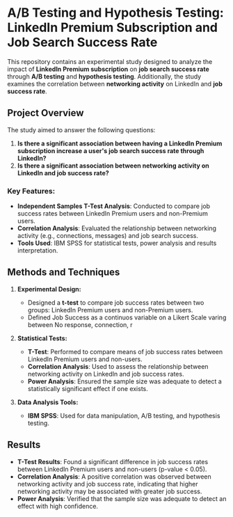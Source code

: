 # A/B Testing and Hypothesis Testing: LinkedIn Premium Subscription and Job Search Success Rate

This repository contains an experimental study designed to analyze the impact of **LinkedIn Premium subscription** on **job search success rate** through **A/B testing** and **hypothesis testing**. Additionally, the study examines the correlation between **networking activity** on LinkedIn and **job success rate**.

## Project Overview

The study aimed to answer the following questions:
1. **Is there a significant association between having a LinkedIn Premium subscription increase a user's job search success rate through LinkedIn?**
2. **Is there a significant association between networking activity on LinkedIn and job success rate?**

### Key Features:
- **Independent Samples T-Test Analysis**: Conducted to compare job success rates between LinkedIn Premium users and non-Premium users.
- **Correlation Analysis**: Evaluated the relationship between networking activity (e.g., connections, messages) and job search success.
- **Tools Used**: IBM SPSS for statistical tests, power analysis and results interpretation.

## Methods and Techniques

1. **Experimental Design:**
   - Designed a **t-test** to compare job success rates between two groups: LinkedIn Premium users and non-Premium users.
   - Defined Job Success as a continuos variable on a Likert Scale varing between No response, connection, r

2. **Statistical Tests:**
   - **T-Test**: Performed to compare means of job success rates between LinkedIn Premium users and non-users.
   - **Correlation Analysis**: Used to assess the relationship between networking activity on LinkedIn and job success rates.
   - **Power Analysis**: Ensured the sample size was adequate to detect a statistically significant effect if one exists.

3. **Data Analysis Tools:**
   - **IBM SPSS**: Used for data manipulation, A/B testing, and hypothesis testing.

## Results

- **T-Test Results**: Found a significant difference in job success rates between LinkedIn Premium users and non-users (p-value < 0.05).
- **Correlation Analysis**: A positive correlation was observed between networking activity and job success rate, indicating that higher networking activity may be associated with greater job success.
- **Power Analysis**: Verified that the sample size was adequate to detect an effect with high confidence.

